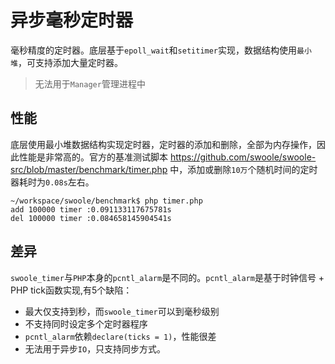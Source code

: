 # 异步毫秒定时器

毫秒精度的定时器。底层基于`epoll_wait`和`setitimer`实现，数据结构使用`最小堆`，可支持添加大量定时器。

> 无法用于`Manager`管理进程中


性能
----
底层使用最小堆数据结构实现定时器，定时器的添加和删除，全部为内存操作，因此性能是非常高的。官方的基准测试脚本 <https://github.com/swoole/swoole-src/blob/master/benchmark/timer.php> 中，添加或删除`10万`个随机时间的定时器耗时为`0.08s`左右。

```shell
~/workspace/swoole/benchmark$ php timer.php
add 100000 timer :0.091133117675781s
del 100000 timer :0.084658145904541s
```

差异
-----
`swoole_timer`与`PHP`本身的`pcntl_alarm`是不同的。`pcntl_alarm`是基于时钟信号 + PHP tick函数实现,有5个缺陷：

* 最大仅支持到秒，而`swoole_timer`可以到毫秒级别
* 不支持同时设定多个定时器程序
* `pcntl_alarm`依赖`declare(ticks = 1)`，性能很差
* 无法用于异步`IO`，只支持同步方式。


